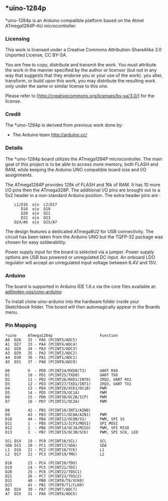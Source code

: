 ## \*uino-1284p 

\*uino-1284p is an Arduino compatible platform based on the Atmel ATmega1284P-AU microcontroller.

### Licensing

This work is licensed under a Creative Commons Attribution-ShareAlike 3.0 Unported License, CC BY-SA.

You are free to copy, distribute and transmit the work. You must attribute the work in the manner specified by the author or licensor (but not in any way that suggests that they endorse you or your use of the work). you alter, transform, or build upon this work, you may distribute the resulting work only under the same or similar license to this one.  

Please refer to [http://creativecommons.org/licenses/by-sa/3.0/] for the license.

### Credit

The \*uino-1284p is derived from previous work done by:

- The Arduino team <http://arduino.cc/>

### Details

The \*uino-1284p board utilizes the ATmega1284P microcontroller. The main goal of this project is to be able to access more memory, both FLASH and RAM, while keeping the Arduino UNO compatible board size and I/O assignments.

The ATmega1284P provides 128k of FLASH and 16k of RAM. It has 10 more I/O pins then the ATmega328P. The additional I/O pins are brought out to a 5x2 header in a non-standard Arduino position. The extra header pins are :

        L1/D16  o|o  L2/D17
           D18  o|o  D19
           D20  o|o  D21
           D22  o|o  D23
        D24/A6  o|o  D25/A7


The design features a dedicated ATmega8U2 for USB connectivity. The circuit has been taken from the Arduino UNO but the TQFP-32 package was chosen for easy solderability.

Power supply input for the board is selected via a jumper. Power supply options are USB bus powered or unregulated DC input. An onboard LDO regulator will accept an unregulated input voltage between 6.4V and 15V.

### Arduino

The board is supported in Arduino IDE 1.6.x via the core files available at: [adilinden-oss/uino-arduino](https://github.com/adilinden-oss/uino-arduino)

To install clone uino-arduino into the hardware folder inside your Sketchbook folder. The board will then automagically appear in the Boards menu.

### Pin Mapping

```
*uino     ATmega1284p                     Function
A0  D26   32 - PA5 (PCINT5/ADC5)
A1  D27   33 - PA4 (PCINT4/ADC4)
A2  D28   34 - PA3 (PCINT3/ADC3)
A3  D29   35 - PA2 (PCINT2/ADC2)
A4  D30   36 - PA1 (PCINT1/ADC1)
A5  D31   37 - PA0 (PCINT0/ADC0)

D0        9  - PD0 (PCINT24/RXD0/T3)      UART RX0
D1        10 - PD1 (PCINT25/TXD0)         UART TX0
D2        11 - PD2 (PCINT26/RXD1/INT0)    IRQ2, UART RX1
D3        12 - PD3 (PCINT27/TXD1/INT1)    IRQ3, UART TX1
D4        13 - PD4 (PCINT28/XCK1/OC1B)    PWM
D5        14 - PD5 (PCINT29/OC1A)         PWM
D6        15 - PD6 (PCINT30/OC2B/ICP)     PWM
D7        16 - PD7 (PCINT31/OC2A)         PWM

D8        42 - PB2 (PCINT10/INT2/AIN0)  
D9        43 - PB3 (PCINT11/OC0A/AIN1)    PWM
D10       44 - PB4 (PCINT12/OC0B/SS)      PWM, SPI SS
D11       1  - PB5 (PCINT13/ICP3/MOSI)    SPI MOSI
D12       2  - PB6 (PCINT14/OC3A/MISO)    PWM, SPI MISO
D13       3  - PB7 (PCINT15/OC3B/SCK)     PWM, SPI SCK, LED

SCL D14   19 - PC0 (PCINT16/SCL)          SCL
SDA D15   20 - PC1 (PCINT17/SDA)          SDA
L1  D16   21 - PC2 (PCINT18/TCK)          L1
L2  D17   22 - PC3 (PCINT19/TMS)          L2

D18       23 - PC4 (PCINT20/TDO)
D19       24 - PC5 (PCINT21/TDI)
D20       25 - PC6 (PCINT22/TOSC1)
D21       26 - PC7 (PCINT23/TOSC2)
D22       40 - PB0 (PCINT8/T0/XCK0)
D23       41 - PB1 (PCINT9/T1/CLK0)
A6  D24   30 - PA7 (PCINT7/ADC7)
A7  D25   31 - PA6 (PCINT6/ADC6)
```

